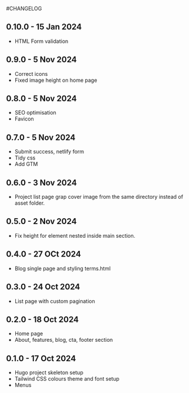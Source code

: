 #CHANGELOG

## 0.10.0 - 15 Jan 2024

- HTML Form validation

## 0.9.0 - 5 Nov 2024

- Correct icons
- Fixed image height on home page

## 0.8.0 - 5 Nov 2024

- SEO optimisation
- Favicon

## 0.7.0 - 5 Nov 2024

- Submit success, netlify form
- Tidy css
- Add GTM

## 0.6.0 - 3 Nov 2024

- Project list page grap cover image from the same directory instead of asset folder.

## 0.5.0 - 2 Nov 2024

- Fix height for element nested inside main section.

## 0.4.0 - 27 OCt 2024

- Blog single page and styling terms.html

## 0.3.0 - 24 Oct 2024

- List page with custom pagination

## 0.2.0 - 18 Oct 2024

- Home page
- About, features, blog, cta, footer section

## 0.1.0 - 17 Oct 2024

- Hugo project skeleton setup
- Tailwind CSS colours theme and font setup
- Menus
